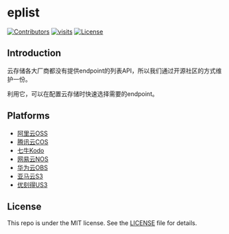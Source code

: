 # eplist

[![Contributors](https://img.shields.io/github/contributors/eplist/eplist.svg)](https://github.com/badges/eplist/eplist/contributors)
[![visits](https://visitor.vercel.app/page/eplist-eplist?color=light-green)](https://github.com/eplist/eplist)
[![License](https://img.shields.io/github/license/eplist/eplist.svg)](https://github.com/eplist/eplist/blob/master/LICENSE)

## Introduction

云存储各大厂商都没有提供endpoint的列表API，所以我们通过开源社区的方式维护一份。

利用它，可以在配置云存储时快速选择需要的endpoint。

## Platforms
- [阿里云OSS](oss.yml)
- [腾讯云COS](cos.yml)
- [七牛Kodo](kodo.yml)
- [网易云NOS](nos.yml)
- [华为云OBS](obs.yml)
- [亚马云S3](s3.yml)
- [优刻得US3](us3.yml)

## License
This repo is under the MIT license. See the [LICENSE](/LICENSE) file for details.
